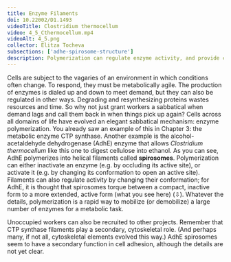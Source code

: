 ```yaml
---
title: Enzyme Filaments
doi: 10.22002/D1.1493
videoTitle: Clostridium thermocellum
video: 4_5_Cthermocellum.mp4
videoAlt: 4_5.png
collector: Elitza Tocheva
subsections: ['adhe-spirosome-structure']
description: Polymerization can regulate enzyme activity, and provide cytoskeletal filaments, for bacteria like Clostridium thermocellum
---
```


Cells are subject to the vagaries of an environment in which conditions often change. To respond, they must be metabolically agile. The production of enzymes is dialed up and down to meet demand, but they can also be regulated in other ways. Degrading and resynthesizing proteins wastes resources and time. So why not just grant workers a sabbatical when demand lags and call them back in when things pick up again? Cells across all domains of life have evolved an elegant sabbatical mechanism: enzyme polymerization. You already saw an example of this in Chapter 3: the metabolic enzyme CTP synthase. Another example is the alcohol-acetaldehyde dehydrogenase (AdhE) enzyme that allows *Clostridium thermocellum* like this one to digest cellulose into ethanol. As you can see, AdhE polymerizes into helical filaments called **spirosomes**. Polymerization can either inactivate an enzyme (e.g. by occluding its active site), or activate it (e.g. by changing its conformation to open an active site). Filaments can also regulate activity by changing their conformation; for AdhE, it is thought that spirosomes torque between a compact, inactive form to a more extended, active form (what you see here) (⇩). Whatever the details, polymerization is a rapid way to mobilize (or demobilize) a large number of enzymes for a metabolic task.

Unoccupied workers can also be recruited to other projects. Remember that CTP synthase filaments play a secondary, cytoskeletal role. (And perhaps many, if not all, cytoskeletal elements evolved this way.) AdhE spirosomes seem to have a secondary function in cell adhesion, although the details are not yet clear.

